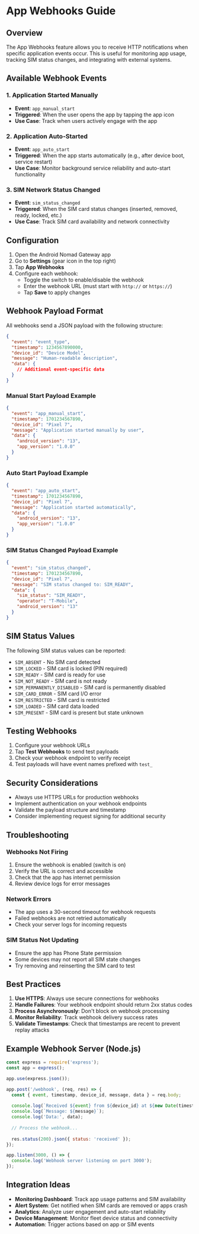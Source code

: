 # App Webhooks Guide

## Overview

The App Webhooks feature allows you to receive HTTP notifications when specific application events occur. This is useful for monitoring app usage, tracking SIM status changes, and integrating with external systems.

## Available Webhook Events

### 1. Application Started Manually
- **Event**: `app_manual_start`
- **Triggered**: When the user opens the app by tapping the app icon
- **Use Case**: Track when users actively engage with the app

### 2. Application Auto-Started
- **Event**: `app_auto_start`
- **Triggered**: When the app starts automatically (e.g., after device boot, service restart)
- **Use Case**: Monitor background service reliability and auto-start functionality

### 3. SIM Network Status Changed
- **Event**: `sim_status_changed`
- **Triggered**: When the SIM card status changes (inserted, removed, ready, locked, etc.)
- **Use Case**: Track SIM card availability and network connectivity

## Configuration

1. Open the Android Nomad Gateway app
2. Go to **Settings** (gear icon in the top right)
3. Tap **App Webhooks**
4. Configure each webhook:
   - Toggle the switch to enable/disable the webhook
   - Enter the webhook URL (must start with `http://` or `https://`)
   - Tap **Save** to apply changes

## Webhook Payload Format

All webhooks send a JSON payload with the following structure:

```json
{
  "event": "event_type",
  "timestamp": 1234567890000,
  "device_id": "Device Model",
  "message": "Human-readable description",
  "data": {
    // Additional event-specific data
  }
}
```

### Manual Start Payload Example

```json
{
  "event": "app_manual_start",
  "timestamp": 1701234567890,
  "device_id": "Pixel 7",
  "message": "Application started manually by user",
  "data": {
    "android_version": "13",
    "app_version": "1.0.0"
  }
}
```

### Auto Start Payload Example

```json
{
  "event": "app_auto_start",
  "timestamp": 1701234567890,
  "device_id": "Pixel 7",
  "message": "Application started automatically",
  "data": {
    "android_version": "13",
    "app_version": "1.0.0"
  }
}
```

### SIM Status Changed Payload Example

```json
{
  "event": "sim_status_changed",
  "timestamp": 1701234567890,
  "device_id": "Pixel 7",
  "message": "SIM status changed to: SIM_READY",
  "data": {
    "sim_status": "SIM_READY",
    "operator": "T-Mobile",
    "android_version": "13"
  }
}
```

## SIM Status Values

The following SIM status values can be reported:

- `SIM_ABSENT` - No SIM card detected
- `SIM_LOCKED` - SIM card is locked (PIN required)
- `SIM_READY` - SIM card is ready for use
- `SIM_NOT_READY` - SIM card is not ready
- `SIM_PERMANENTLY_DISABLED` - SIM card is permanently disabled
- `SIM_CARD_ERROR` - SIM card I/O error
- `SIM_RESTRICTED` - SIM card is restricted
- `SIM_LOADED` - SIM card data loaded
- `SIM_PRESENT` - SIM card is present but state unknown

## Testing Webhooks

1. Configure your webhook URLs
2. Tap **Test Webhooks** to send test payloads
3. Check your webhook endpoint to verify receipt
4. Test payloads will have event names prefixed with `test_`

## Security Considerations

- Always use HTTPS URLs for production webhooks
- Implement authentication on your webhook endpoints
- Validate the payload structure and timestamp
- Consider implementing request signing for additional security

## Troubleshooting

### Webhooks Not Firing

1. Ensure the webhook is enabled (switch is on)
2. Verify the URL is correct and accessible
3. Check that the app has internet permission
4. Review device logs for error messages

### Network Errors

- The app uses a 30-second timeout for webhook requests
- Failed webhooks are not retried automatically
- Check your server logs for incoming requests

### SIM Status Not Updating

- Ensure the app has Phone State permission
- Some devices may not report all SIM state changes
- Try removing and reinserting the SIM card to test

## Best Practices

1. **Use HTTPS**: Always use secure connections for webhooks
2. **Handle Failures**: Your webhook endpoint should return 2xx status codes
3. **Process Asynchronously**: Don't block on webhook processing
4. **Monitor Reliability**: Track webhook delivery success rates
5. **Validate Timestamps**: Check that timestamps are recent to prevent replay attacks

## Example Webhook Server (Node.js)

```javascript
const express = require('express');
const app = express();

app.use(express.json());

app.post('/webhook', (req, res) => {
  const { event, timestamp, device_id, message, data } = req.body;
  
  console.log(`Received ${event} from ${device_id} at ${new Date(timestamp)}`);
  console.log(`Message: ${message}`);
  console.log('Data:', data);
  
  // Process the webhook...
  
  res.status(200).json({ status: 'received' });
});

app.listen(3000, () => {
  console.log('Webhook server listening on port 3000');
});
```

## Integration Ideas

- **Monitoring Dashboard**: Track app usage patterns and SIM availability
- **Alert System**: Get notified when SIM cards are removed or apps crash
- **Analytics**: Analyze user engagement and auto-start reliability
- **Device Management**: Monitor fleet device status and connectivity
- **Automation**: Trigger actions based on app or SIM events 